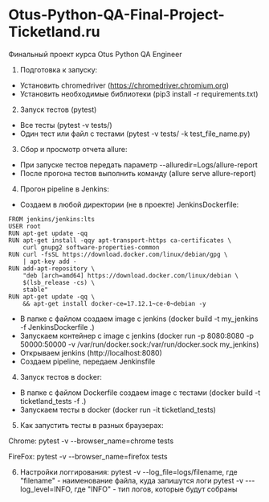 # Otus-Python-QA-Final-Project-Ticketland.ru

Финальный проект курса Otus Python QA Engineer

1. Подготовка к запуску:

- Установить chromedriver (https://chromedriver.chromium.org)
- Установить необходимые библиотеки (pip3 install -r requirements.txt)

2. Запуск тестов (pytest)

- Все тесты (pytest -v tests/)
- Один тест или файл с тестами (pytest -v tests/ -k test_file_name.py)

3. Сбор и просмотр отчета allure:

- При запуске тестов передать параметр --alluredir=Logs/allure-report
- После прогона тестов выполнить команду (allure serve allure-report)

4. Прогон pipeline в Jenkins:

- Создаем в любой директории (не в проекте) JenkinsDockerfile:
```buildoutcfg
FROM jenkins/jenkins:lts
USER root
RUN apt-get update -qq
RUN apt-get install -qqy apt-transport-https ca-certificates \
    curl gnupg2 software-properties-common
RUN curl -fsSL https://download.docker.com/linux/debian/gpg \
    | apt-key add -
RUN add-apt-repository \
    "deb [arch=amd64] https://download.docker.com/linux/debian \
    $(lsb_release -cs) \
    stable"
RUN apt-get update -qq \
    && apt-get install docker-ce=17.12.1~ce-0~debian -y
```
- В папке с файлом создаем image c jenkins (docker build -t my_jenkins -f JenkinsDockerfile .)
- Запускаем контейнер с image c jenkins (docker run -p 8080:8080 -p 50000:50000 -v 
                                         /var/run/docker.sock:/var/run/docker.sock my_jenkins)
- Открываем jenkins (http://localhost:8080)
- Создаем pipeline, передаем Jenkinsfile

4. Запуск тестов в docker:

-  В папке с файлом Dockerfile создаем image c тестами (docker build -t  ticketland_tests -f .)
-  Запускаем тесты в docker (docker run -it ticketland_tests)

5. Как запустить тесты в разных браузерах:

Chrome:
pytest -v --browser_name=chrome tests

FireFox:
pytest -v --browser_name=firefox tests

6. Настройки логгирования:
pytest -v --log_file=logs/filename, где "filename" - наименование файла, куда запишутся логи
pytest -v ---log_level=INFO, где "INFO" - тип логов, которые будут собраны
